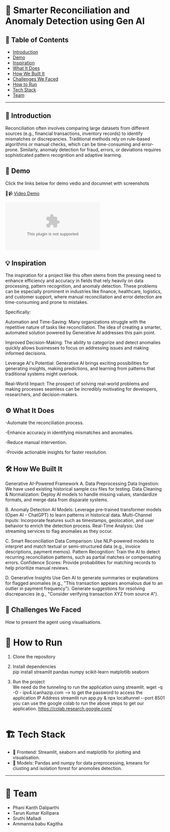 # 🚀 Smarter Reconciliation and Anomaly Detection using Gen AI

## 📌 Table of Contents
- [Introduction](#-introduction)
- [Demo](#-demo)
- [Inspiration](#-inspiration)
- [What It Does](#-what-it-does)
- [How We Built It](#-how-we-built-it)
- [Challenges We Faced](#-challenges-we-faced)
- [How to Run](#-how-to-run)
- [Tech Stack](#-tech-stack)
- [Team](#-team)

---

## 🎯 Introduction
Reconciliation often involves comparing large datasets from different sources (e.g., financial transactions, inventory records) to identify mismatches or discrepancies. 
Traditional methods rely on rule-based algorithms or manual checks, which can be time-consuming and error-prone. 
Similarly, anomaly detection for fraud, errors, or deviations requires sophisticated pattern recognition and adaptive learning.

## 🎥 Demo
Click the links below for demo vedio and documnet with screenshots

🔗📹 [Video Demo](https://github.com/ewfx/sradg-gen-sena-fraud-prevention/tree/7fbecf11dbc51709b447a4af9e59bf62dabf1805/artifacts/demo) 

   ![Screenshot 1](https://github.com/ewfx/sradg-gen-sena-fraud-prevention/tree/7fbecf11dbc51709b447a4af9e59bf62dabf1805/artifacts/demo/Demo_Screenshots.docx)

## 💡 Inspiration
The inspiration for a project like this often stems from the pressing need to enhance efficiency and accuracy in fields that rely heavily on data processing, pattern recognition, and anomaly detection. These problems can be especially prominent in industries like finance, healthcare, logistics, and customer support, where manual reconciliation and error detection are time-consuming and prone to mistakes.

Specifically:

Automation and Time-Saving: Many organizations struggle with the repetitive nature of tasks like reconciliation. The idea of creating a smarter, automated solution powered by Generative AI addresses this pain point.

Improved Decision-Making: The ability to categorize and detect anomalies quickly allows businesses to focus on addressing issues and making informed decisions.

Leverage AI's Potential: Generative AI brings exciting possibilities for generating insights, making predictions, and learning from patterns that traditional systems might overlook.

Real-World Impact: The prospect of solving real-world problems and making processes seamless can be incredibly motivating for developers, researchers, and decision-makers.

## ⚙️ What It Does
-Automate the reconciliation process.

-Enhance accuracy in identifying mismatches and anomalies.

-Reduce manual intervention.

-Provide actionable insights for faster resolution.

## 🛠️ How We Built It
Generative AI-Powered Framework 
A. Data Preprocessing
Data Ingestion: We have used existing historical sample csv files for testing.
Data Cleaning & Normalization: Deploy AI models to handle missing values, standardize formats, and merge data from disparate systems.

B. Anomaly Detection
AI Models: Leverage pre-trained transformer models (Open AI - ChatGPT) to learn patterns in historical data.
Multi-Channel Inputs: Incorporate features such as timestamps, geolocation, and user behavior to enrich the detection process.
Real-Time Analysis: Use streaming services to flag anomalies as they occur.

C. Smart Reconciliation
Data Comparison: Use NLP-powered models to interpret and match textual or semi-structured data (e.g., invoice descriptions, payment memos).
Pattern Recognition: Train the AI to detect recurring reconciliation patterns, such as partial matches or compensating errors.
Confidence Scores: Provide probabilities for matching records to help prioritize manual reviews.

D. Generative Insights
Use Gen AI to generate summaries or explanations for flagged anomalies (e.g., "This transaction appears anomalous due to an outlier in payment frequency").
Generate suggestions for resolving discrepancies (e.g., "Consider verifying transaction XYZ from source A").

## 🚧 Challenges We Faced
How to present the agent using visualisations.

# 🏃 How to Run
1. Clone the repository  
   
2. Install dependencies  
   pip install streamlit pandas numpy scikit-learn matplotlib seaborn
   
4. Run the project  
   We need do the tunneling to run the application using streamlit.
   wget -q -O - ipv4.icanhazip.com   --> to get the password to access the application IP Address
   streamlit run app.py & npx localtunnel --port 8501
   you can use the google colab to run the above steps to get our application. https://colab.research.google.com/
   ```

# 🏗️ Tech Stack
- 🔹 Frontend: Streamlit, seaborn and matplotlib for plotting and visualisation.
- 🔹 Models: Pandas and numpy for data preprocessing, kmeans for clusting and isolation forest for anomolies detection.
---
# 👥 Team
- Phani Kanth Daliparthi
- Tarun Kumar Kollipara
- Sruthi Malladi
- Ammanna babu Kagitha
